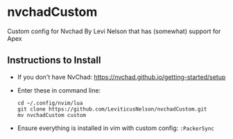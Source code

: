 # nvchadCustom
Custom config for Nvchad By Levi Nelson that has (somewhat) support for Apex

## Instructions to Install
- If you don't have NvChad: 
https://nvchad.github.io/getting-started/setup

- Enter these in command line:
&nbsp;
  ```
  cd ~/.config/nvim/lua
  git clone https://github.com/LeviticusNelson/nvchadCustom.git
  mv nvchadCustom custom
  ```
- Ensure everything is installed in vim with custom config:
`:PackerSync`
